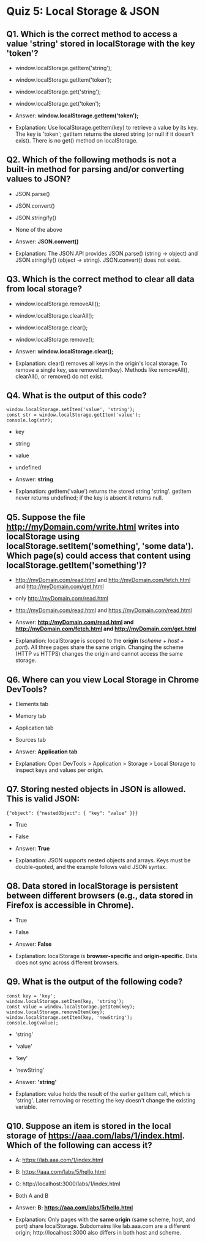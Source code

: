 # Quiz 5: Local Storage & JSON

## Q1. Which is the correct method to access a value 'string' stored in localStorage with the key 'token'?

- window.localStorage.getItem('string');
- window.localStorage.getItem('token');
- window.localStorage.get('string');
- window.localStorage.get('token');

- Answer: **window.localStorage.getItem('token');**
- Explanation: Use localStorage.getItem(key) to retrieve a value by its key. The key is 'token'; getItem returns the stored string (or null if it doesn't exist). There is no get() method on localStorage.

## Q2. Which of the following methods is not a built-in method for parsing and/or converting values to JSON?

- JSON.parse()
- JSON.convert()
- JSON.stringify()
- None of the above

- Answer: **JSON.convert()**
- Explanation: The JSON API provides JSON.parse() (string → object) and JSON.stringify() (object → string). JSON.convert() does not exist.

## Q3. Which is the correct method to clear all data from local storage?

- window.localStorage.removeAll();
- window.localStorage.clearAll();
- window.localStorage.clear();
- window.localStorage.remove();

- Answer: **window.localStorage.clear();**
- Explanation: clear() removes all keys in the origin's local storage. To remove a single key, use removeItem(key). Methods like removeAll(), clearAll(), or remove() do not exist.

## Q4. What is the output of this code?

```
window.localStorage.setItem('value', 'string');
const str = window.localStorage.getItem('value');
console.log(str);
```

- key
- string
- value
- undefined

- Answer: **string**
- Explanation: getItem('value') returns the stored string 'string'. getItem never returns undefined; if the key is absent it returns null.

## Q5. Suppose the file http://myDomain.com/write.html writes into localStorage using localStorage.setItem('something', 'some data'). Which page(s) could access that content using localStorage.getItem('something')?

- http://myDomain.com/read.html and http://myDomain.com/fetch.html and http://myDomain.com/get.html
- only http://myDomain.com/read.html
- http://myDomain.com/read.html and https://myDomain.com/read.html

- Answer: **http://myDomain.com/read.html and http://myDomain.com/fetch.html and http://myDomain.com/get.html**
- Explanation: localStorage is scoped to the <strong>origin</strong> (<em>scheme + host + port</em>). All three pages share the same origin. Changing the scheme (HTTP vs HTTPS) changes the origin and cannot access the same storage.

## Q6. Where can you view Local Storage in Chrome DevTools?

- Elements tab
- Memory tab
- Application tab
- Sources tab

- Answer: **Application tab**
- Explanation: Open DevTools > Application > Storage > Local Storage to inspect keys and values per origin.

## Q7. Storing nested objects in JSON is allowed. This is valid JSON:

```
{"object": {"nestedObject": { "key": "value" }}}
```

- True
- False

- Answer: **True**
- Explanation: JSON supports nested objects and arrays. Keys must be double-quoted, and the example follows valid JSON syntax.

## Q8. Data stored in localStorage is persistent between different browsers (e.g., data stored in Firefox is accessible in Chrome).

- True
- False

- Answer: **False**
- Explanation: localStorage is <strong>browser-specific</strong> and <strong>origin-specific</strong>. Data does not sync across different browsers.

## Q9. What is the output of the following code?

```
const key = 'key';
window.localStorage.setItem(key, 'string');
const value = window.localStorage.getItem(key);
window.localStorage.removeItem(key);
window.localStorage.setItem(key, 'newString');
console.log(value);
```

- 'string'
- 'value'
- 'key'
- 'newString'

- Answer: **'string'**
- Explanation: value holds the result of the earlier getItem call, which is 'string'. Later removing or resetting the key doesn't change the existing variable.

## Q10. Suppose an item is stored in the local storage of https://aaa.com/labs/1/index.html. Which of the following can access it?

- A: https://lab.aaa.com/1/index.html
- B: https://aaa.com/labs/5/hello.html
- C: http://localhost:3000/labs/1/index.html
- Both A and B

- Answer: **B: https://aaa.com/labs/5/hello.html**
- Explanation: Only pages with the <strong>same origin</strong> (same scheme, host, and port) share localStorage. Subdomains like lab.aaa.com are a different origin; http://localhost:3000 also differs in both host and scheme.

